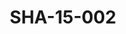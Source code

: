 ---
pid: SHA-15-002
title: SHA-15-002
language: en
original_label: 
rights: Sharhabil Ahmed
location_of_original: Sharhabil Ahmed
photographer_or_studio: 
scanned_from: photograph 9.9 by 14.8
_date: 25/10/1991
location: Ethiopia, Addis Ababa
description: Sharhabil Ahmed
additional_notes: 
permission_display: 'yes'
on_server: 'no'
on_website: 'no'
permalink: /photopages/en/SHA-15-002
layout: photo-page
---